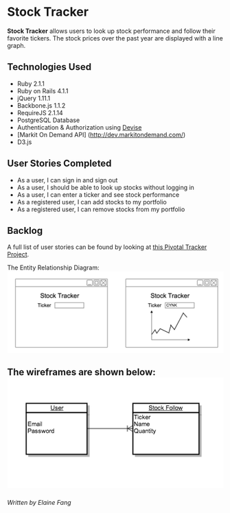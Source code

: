 Stock Tracker
=========

**Stock Tracker** allows users to look up stock performance and follow their favorite tickers. The stock prices over the past year are displayed with a line graph.

Technologies Used
----

  - Ruby 2.1.1
  - Ruby on Rails 4.1.1
  - jQuery 1.11.1
  - Backbone.js 1.1.2
  - RequireJS 2.1.14
  - PostgreSQL Database
  - Authentication & Authorization using [Devise](https://github.com/plataformatec/devise)
  - [Markit On Demand API] (http://dev.markitondemand.com/)
  - D3.js

User Stories Completed
----

* As a user, I can sign in and sign out
* As a user, I should be able to look up stocks without logging in
* As a user, I can enter a ticker and see stock performance
* As a registered user, I can add stocks to my portfolio
* As a registered user, I can remove stocks from my portfolio


Backlog
----
A full list of user stories can be found by looking at [this Pivotal Tracker Project](https://www.pivotaltracker.com/s/projects/1119694).

The Entity Relationship Diagram:
![alt tag](https://github.com/ef718/stock_tracker/blob/master/public/Wireframes.png)

The wireframes are shown below:
![alt tag](https://github.com/ef718/stock_tracker/blob/master/public/ERD.png)
---
###### Written by Elaine Fang
